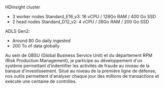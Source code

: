 HDInsight cluster
- 3 worker nodes Standard_E16_v3: 16 vCPU / 128Go RAM / 400 Go SSD
- 2 head nodes Standard_D12_v2: 4 vCPU / 28Go RAM / 200 Go SSD

ADLS Gen2:
- Around 80 Go daily ingested
- 200 To of data globally

Au sein de GBSU (Global Business Service Unit) et du département RPM (Risk Production Management), je participe au
développement d'un système permettant d'indentifier les activités de fraude au niveau de la banque d'investissement.
Situé au niveau de la première ligne de défense, nos outils permettent d'analyser chaque jour des millions de 
transactions et exécute une centaine de contrôles.
